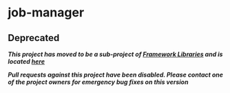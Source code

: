 # job-manager

## Deprecated

_**This project has moved to be a sub-project of [Framework Libraries](https://github.com/CJSCommonPlatform/framework-libraries) and is located [here](https://github.com/CJSCommonPlatform/framework-libraries/blob/master/job-manager/README.md)**_

_**Pull requests against this project have been disabled. Please contact one of the project owners for emergency bug fixes on this version**_

